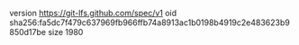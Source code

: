 version https://git-lfs.github.com/spec/v1
oid sha256:fa5dc7f479c637969fb966ffb74a8913ac1b0198b4919c2e483623b9850d17be
size 1980
